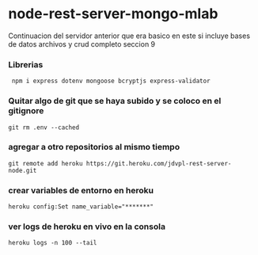 # node-rest-server-mongo-mlab
Continuacion del servidor anterior que era basico en este si incluye bases de datos archivos y crud completo seccion 9


### Librerias
``` npm i express dotenv mongoose bcryptjs express-validator```


### Quitar algo de git que se haya subido y se coloco en el gitignore
``` git rm .env --cached ```


### agregar a otro repositorios al mismo tiempo
``` git remote add heroku https://git.heroku.com/jdvpl-rest-server-node.git ```


### crear variables de entorno en heroku

``` heroku config:Set name_variable="*******" ```


### ver logs de heroku en vivo en la consola 
``` heroku logs -n 100 --tail ```